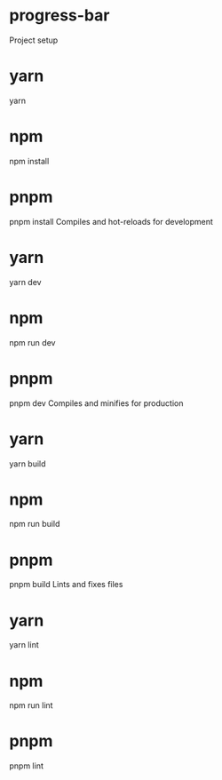 # progress-bar

Project setup
# yarn
yarn

# npm
npm install

# pnpm
pnpm install
Compiles and hot-reloads for development
# yarn
yarn dev

# npm
npm run dev

# pnpm
pnpm dev
Compiles and minifies for production
# yarn
yarn build

# npm
npm run build

# pnpm
pnpm build
Lints and fixes files
# yarn
yarn lint

# npm
npm run lint

# pnpm
pnpm lint

